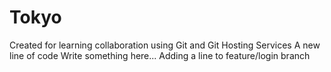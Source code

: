 # Tokyo

Created for learning collaboration using Git and Git Hosting Services
A new line of code
Write something here...
Adding a line to feature/login branch
